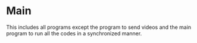 # Main
This includes all programs except the program to send videos and the main program to run all the codes in a synchronized manner.
